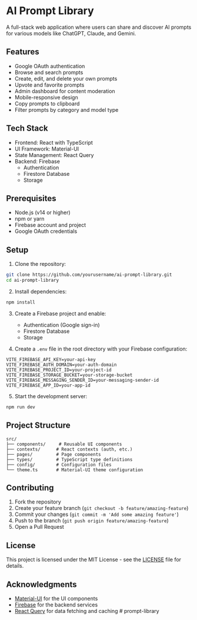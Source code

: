 # AI Prompt Library

A full-stack web application where users can share and discover AI prompts for various models like ChatGPT, Claude, and Gemini.

## Features

- Google OAuth authentication
- Browse and search prompts
- Create, edit, and delete your own prompts
- Upvote and favorite prompts
- Admin dashboard for content moderation
- Mobile-responsive design
- Copy prompts to clipboard
- Filter prompts by category and model type

## Tech Stack

- Frontend: React with TypeScript
- UI Framework: Material-UI
- State Management: React Query
- Backend: Firebase
  - Authentication
  - Firestore Database
  - Storage

## Prerequisites

- Node.js (v14 or higher)
- npm or yarn
- Firebase account and project
- Google OAuth credentials

## Setup

1. Clone the repository:
```bash
git clone https://github.com/yourusername/ai-prompt-library.git
cd ai-prompt-library
```

2. Install dependencies:
```bash
npm install
```

3. Create a Firebase project and enable:
   - Authentication (Google sign-in)
   - Firestore Database
   - Storage

4. Create a `.env` file in the root directory with your Firebase configuration:
```env
VITE_FIREBASE_API_KEY=your-api-key
VITE_FIREBASE_AUTH_DOMAIN=your-auth-domain
VITE_FIREBASE_PROJECT_ID=your-project-id
VITE_FIREBASE_STORAGE_BUCKET=your-storage-bucket
VITE_FIREBASE_MESSAGING_SENDER_ID=your-messaging-sender-id
VITE_FIREBASE_APP_ID=your-app-id
```

5. Start the development server:
```bash
npm run dev
```

## Project Structure

```
src/
├── components/     # Reusable UI components
├── contexts/      # React contexts (auth, etc.)
├── pages/         # Page components
├── types/         # TypeScript type definitions
├── config/        # Configuration files
└── theme.ts       # Material-UI theme configuration
```

## Contributing

1. Fork the repository
2. Create your feature branch (`git checkout -b feature/amazing-feature`)
3. Commit your changes (`git commit -m 'Add some amazing feature'`)
4. Push to the branch (`git push origin feature/amazing-feature`)
5. Open a Pull Request

## License

This project is licensed under the MIT License - see the [LICENSE](LICENSE) file for details.

## Acknowledgments

- [Material-UI](https://mui.com/) for the UI components
- [Firebase](https://firebase.google.com/) for the backend services
- [React Query](https://tanstack.com/query/latest) for data fetching and caching # prompt-library
